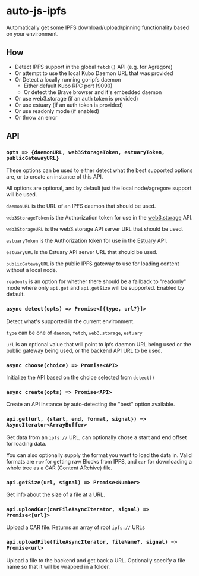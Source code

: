 # auto-js-ipfs
Automatically get some IPFS download/upload/pinning functionality based on your environment.

## How

- Detect IPFS support in the global `fetch()` API (e.g. for Agregore)
- Or attempt to use the local Kubo Daemon URL that was provided
- Or Detect a locally running go-ipfs daemon
	- Either default Kubo RPC port (9090)
	- Or detect the Brave browser and it's embedded daemon
- Or use web3.storage (if an auth token is provided)
- Or use estuary (if an auth token is provided)
- Or use readonly mode (if enabled)
- Or throw an error

## API

### `opts => {daemonURL, web3StorageToken, estuaryToken, publicGatewayURL}`

These options can be used to either detect what the best supported options are, or to create an instance of this API.

All options are optional, and by default just the local node/agregore support will be used.

`daemonURL` is the URL of an IPFS daemon that should be used.

`web3StorageToken` is the Authorization token for use in the [web3.storage](https://web3.storage/) API.

`web3StorageURL` is the web3.storage API server URL that should be used.

`estuaryToken` is the Authorization token for use in the [Estuary](https://estuary.tech/) API.

`estuaryURL` is the Estuary API server URL that should be used.

`publicGatewayURL` is the public IPFS gateway to use for loading content without a local node.

`readonly` is an option for whether there should be a fallback to "readonly" mode where only `api.get` and `api.getSize` will be supported. Enabled by default.

### `async detect(opts) => Promise<[{type, url?}]>`

Detect what's supported in the current environment.

`type` can be one of `daemon`, `fetch`, `web3.storage`, `estuary`

`url` is an optional value that will point to ipfs daemon URL being used or the public gateway being used, or the backend API URL to be used.

### `async choose(choice) => Promise<API>`

Initialize the API based on the choice selected from `detect()`

### `async create(opts) => Promise<API>`

Create an API instance by auto-detecting the "best" option available.

### `api.get(url, {start, end, format, signal}) => AsyncIterator<ArrayBuffer>`

Get data from an `ipfs://` URL, can optionally chose a start and end offset for loading data.

You can also optionally supply the format you want to load the data in. Valid formats are `raw` for getting raw Blocks from IPFS, and `car` for downloading a whole tree as a CAR (Content ARchive) file.

### `api.getSize(url, signal) => Promise<Number>`

Get info about the size of a file at a URL.

### `api.uploadCar(carFileAsyncIterator, signal) => Promise<[url]>`

Upload a CAR file. Returns an array of root `ipfs://` URLs

### `api.uploadFile(fileAsyncIterator, fileName?, signal) => Promise<url>`

Upload a file to the backend and get back a URL. Optionally specify a file name so that it will be wrapped in a folder.
